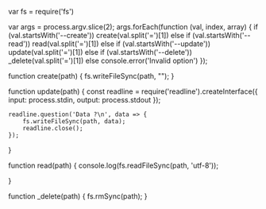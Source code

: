    
var fs = require('fs')

var args = process.argv.slice(2);
args.forEach(function (val, index, array) {
    if (val.startsWith('--create'))
        create(val.split('=')[1])
    else if (val.startsWith('--read'))
        read(val.split('=')[1])
    else if (val.startsWith('--update'))
        update(val.split('=')[1])
    else if (val.startsWith('--delete'))
        _delete(val.split('=')[1])
    else console.error('Invalid option')
});

function create(path) {
    fs.writeFileSync(path, "");
}

function update(path) {
    const readline = require('readline').createInterface({
        input: process.stdin,
        output: process.stdout
    });

    readline.question('Data ?\n', data => {
        fs.writeFileSync(path, data);
        readline.close();
    });
}

function read(path) {
    console.log(fs.readFileSync(path, 'utf-8'));

}

function _delete(path) {
    fs.rmSync(path);
}